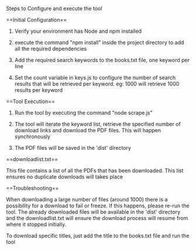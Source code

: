 Steps to Configure and execute the tool

==Initial Configuration==

1. Verify your environment has Node and npm installed

2. execute the command "npm install" inside the project directory to add all the required dependencies

3. Add the required search keywords to the books.txt file, one keyword per line

4. Set the count variable in keys.js to configure the number of search results that will be retrieved per keyword.
    eg: 1000 will retrieve 1000 results per keyword

==Tool Execution==

1. Run the tool by executing the command "node scrape.js"

2. The tool will iterate the keyword list, retrieve the specified number of download links and download the PDF files. This will happen synchronously

3. The PDF files will be saved in the 'dist' directory

==downloadlist.txt==

This file contains a list of all the PDFs that has been downloaded. This list ensures no duplicate downloads will takes place

==Troubleshooting==

When downloading a large number of files (around 1000) there is a possibility for a download to fail or freeze.
If this happens, please re-run the tool. The already downloaded files will be available in the 'dist' directory and the downloadlist.txt
will ensure the download process will resume from where it stopped initially.

To download specific titles, just add the title to the books.txt file and run the tool




